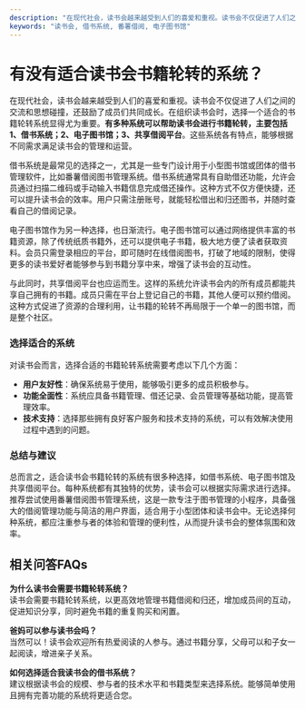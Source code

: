 ```yaml
---
description: "在现代社会，读书会越来越受到人们的喜爱和重视。读书会不仅促进了人们之间的交流和思想碰撞，还鼓励了成员们共同成长。在组织读书会时，选择一个适合的书籍轮转系统显得尤为重要。**有多种系统可以帮助读书会进行书籍轮转，主要包括1、借书系统；2、电子图书馆；3、共享借阅平台**。这些系统各有特点，能够根据不同需求满足读书会的管理和运营。"
keywords: "读书会, 借书系统, 番薯借阅, 电子图书馆"
---
```

# 有没有适合读书会书籍轮转的系统？

在现代社会，读书会越来越受到人们的喜爱和重视。读书会不仅促进了人们之间的交流和思想碰撞，还鼓励了成员们共同成长。在组织读书会时，选择一个适合的书籍轮转系统显得尤为重要。**有多种系统可以帮助读书会进行书籍轮转，主要包括1、借书系统；2、电子图书馆；3、共享借阅平台**。这些系统各有特点，能够根据不同需求满足读书会的管理和运营。

借书系统是最常见的选择之一，尤其是一些专门设计用于小型图书馆或团体的借书管理软件，比如番薯借阅图书管理系统。借书系统通常具有自助借还功能，允许会员通过扫描二维码或手动输入书籍信息完成借还操作。这种方式不仅方便快捷，还可以提升读书会的效率。用户只需注册账号，就能轻松借出和归还图书，并随时查看自己的借阅记录。

电子图书馆作为另一种选择，也日渐流行。电子图书馆可以通过网络提供丰富的书籍资源，除了传统纸质书籍外，还可以提供电子书籍，极大地方便了读者获取资料。会员只需登录相应的平台，即可随时在线借阅图书，打破了地域的限制，使得更多的读书爱好者能够参与到书籍分享中来，增强了读书会的互动性。

与此同时，共享借阅平台也应运而生。这样的系统允许读书会内的所有成员都能共享自己拥有的书籍。成员只需在平台上登记自己的书籍，其他人便可以预约借阅。这种方式促进了资源的合理利用，让书籍的轮转不再局限于一个单一的图书馆，而是整个社区。

### **选择适合的系统**

对读书会而言，选择合适的书籍轮转系统需要考虑以下几个方面：

- **用户友好性**：确保系统易于使用，能够吸引更多的成员积极参与。
- **功能全面性**：系统应具备书籍管理、借还记录、会员管理等基础功能，提高管理效率。
- **技术支持**：选择那些拥有良好客户服务和技术支持的系统，可以有效解决使用过程中遇到的问题。

### **总结与建议**

总而言之，适合读书会书籍轮转的系统有很多种选择，如借书系统、电子图书馆及共享借阅平台。每种系统都有其独特的优势，读书会可以根据实际需求进行选择。推荐尝试使用番薯借阅图书管理系统，这是一款专注于图书管理的小程序，具备强大的借阅管理功能与简洁的用户界面，适合用于小型团体和读书会中。无论选择何种系统，都应注重参与者的体验和管理的便利性，从而提升读书会的整体氛围和效率。

## 相关问答FAQs

**为什么读书会需要书籍轮转系统？**  
读书会需要书籍轮转系统，以更高效地管理书籍借阅和归还，增加成员间的互动，促进知识分享，同时避免书籍的重复购买和闲置。

**爸妈可以参与读书会吗？**  
当然可以！读书会欢迎所有热爱阅读的人参与。通过书籍分享，父母可以和子女一起阅读，增进亲子关系。

**如何选择适合我读书会的借书系统？**  
建议根据读书会的规模、参与者的技术水平和书籍类型来选择系统。能够简单使用且拥有完善功能的系统将更适合您。
